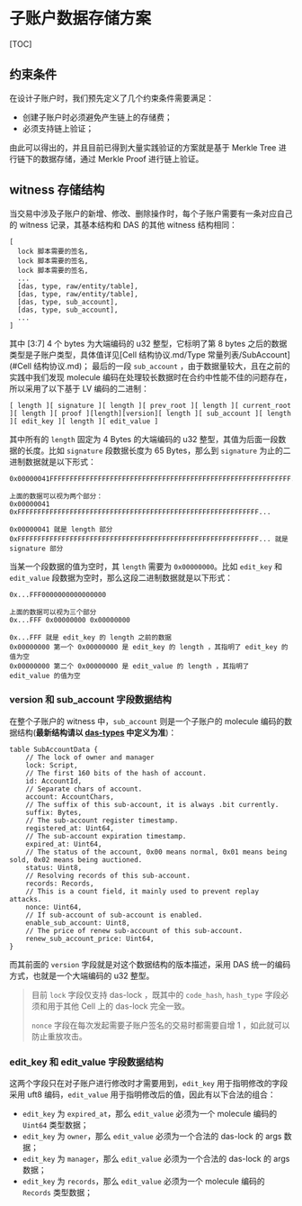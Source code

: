 # 子账户数据存储方案

[TOC]

## 约束条件

在设计子账户时，我们预先定义了几个约束条件需要满足：

- 创建子账户时必须避免产生链上的存储费；
- 必须支持链上验证；

由此可以得出的，并且目前已得到大量实践验证的方案就是基于 Merkle Tree 进行链下的数据存储，通过 Merkle Proof 进行链上验证。


## witness 存储结构

当交易中涉及子账户的新增、修改、删除操作时，每个子账户需要有一条对应自己的 witness 记录，其基本结构和 DAS 的其他 witness 结构相同：

```
[
  lock 脚本需要的签名,
  lock 脚本需要的签名,
  lock 脚本需要的签名,
  ...
  [das, type, raw/entity/table],
  [das, type, raw/entity/table],
  [das, type, sub_account],
  [das, type, sub_account],
  ...
]
```

其中 [3:7] 4 个 bytes 为大端编码的 u32 整型，它标明了第 8 bytes 之后的数据类型是子账户类型，具体值详见[Cell 结构协议.md/Type 常量列表/SubAccount](#Cell 结构协议.md)；
最后的一段 `sub_account` ，由于数据量较大，且在之前的实践中我们发现 molecule 编码在处理较长数据时在合约中性能不佳的问题存在，所以采用了以下基于 LV 编码的二进制：

```
[ length ][ signature ][ length ][ prev_root ][ length ][ current_root ][ length ][ proof ][length][version][ length ][ sub_account ][ length ][ edit_key ][ length ][ edit_value ]
```

其中所有的 `length` 固定为 4 Bytes 的大端编码的 u32 整型，其值为后面一段数据的长度。比如 `signature` 段数据长度为 65 Bytes，那么到 `signature` 
为止的二进制数据就是以下形式：

```
0x00000041FFFFFFFFFFFFFFFFFFFFFFFFFFFFFFFFFFFFFFFFFFFFFFFFFFFFFFFFFFFF...

上面的数据可以视为两个部分：
0x00000041 0xFFFFFFFFFFFFFFFFFFFFFFFFFFFFFFFFFFFFFFFFFFFFFFFFFFFFFFFFFFFF...

0x00000041 就是 length 部分
0xFFFFFFFFFFFFFFFFFFFFFFFFFFFFFFFFFFFFFFFFFFFFFFFFFFFFFFFFFFFF... 就是 signature 部分
```

当某一个段数据的值为空时，其 `length` 需要为 `0x00000000`。比如 `edit_key` 和 `edit_value` 段数据为空时，那么这段二进制数据就是以下形式：

```
0x...FFF0000000000000000

上面的数据可以视为三个部分
0x...FFF 0x00000000 0x00000000

0x...FFF 就是 edit_key 的 length 之前的数据
0x00000000 第一个 0x00000000 是 edit_key 的 length ，其指明了 edit_key 的值为空
0x00000000 第二个 0x00000000 是 edit_value 的 length ，其指明了 edit_value 的值为空
```

### version 和 sub_account 字段数据结构

在整个子账户的 witness 中，`sub_account` 则是一个子账户的 molecule 编码的数据结构(**最新结构请以 [das-types](https://github.com/DeAccountSystems/das-types) 中定义为准**)：

```
table SubAccountData {
    // The lock of owner and manager
    lock: Script,
    // The first 160 bits of the hash of account.
    id: AccountId,
    // Separate chars of account.
    account: AccountChars,
    // The suffix of this sub-account, it is always .bit currently.
    suffix: Bytes,
    // The sub-account register timestamp.
    registered_at: Uint64,
    // The sub-account expiration timestamp.
    expired_at: Uint64,
    // The status of the account, 0x00 means normal, 0x01 means being sold, 0x02 means being auctioned.
    status: Uint8,
    // Resolving records of this sub-account.
    records: Records,
    // This is a count field, it mainly used to prevent replay attacks.
    nonce: Uint64,
    // If sub-account of sub-account is enabled.
    enable_sub_account: Uint8,
    // The price of renew sub-account of this sub-account.
    renew_sub_account_price: Uint64,
}
```

而其前面的 `version` 字段就是对这个数据结构的版本描述，采用 DAS 统一的编码方式，也就是一个大端编码的 u32 整型。

> 目前 `lock` 字段仅支持 das-lock ，既其中的 `code_hash`, `hash_type` 字段必须和用于其他 Cell 上的 das-lock 完全一致。
> 
> `nonce` 字段在每次发起需要子账户签名的交易时都需要自增 1 ，如此就可以防止重放攻击。

### edit_key 和 edit_value 字段数据结构

这两个字段只在对子账户进行修改时才需要用到，`edit_key` 用于指明修改的字段采用 uft8 编码，`edit_value` 用于指明修改后的值，因此有以下合法的组合：

- `edit_key` 为 `expired_at`，那么 `edit_value` 必须为一个 molecule 编码的 `Uint64` 类型数据；
- `edit_key` 为 `owner`，那么 `edit_value` 必须为一个合法的 das-lock 的 args 数据； 
- `edit_key` 为 `manager`，那么 `edit_value` 必须为一个合法的 das-lock 的 args 数据； 
- `edit_key` 为 `records`，那么 `edit_value` 必须为一个 molecule 编码的 `Records` 类型数据； 
